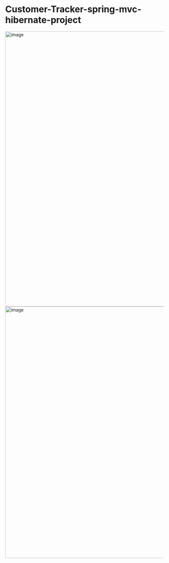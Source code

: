 # Customer-Tracker-spring-mvc-hibernate-project
<img width="872" alt="image" src="https://user-images.githubusercontent.com/98181898/203569408-a78aa594-9909-47b3-97d2-0fbfa6bf94da.png">

<img width="797" alt="image" src="https://user-images.githubusercontent.com/98181898/203569576-f202fd05-d03f-47a3-bbcc-dc531607c819.png">
